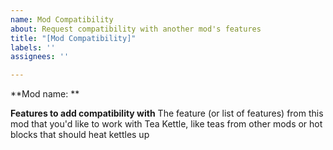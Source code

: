 ```yaml
---
name: Mod Compatibility
about: Request compatibility with another mod's features
title: "[Mod Compatibility]"
labels: ''
assignees: ''

---
```


**Mod name: **

**Features to add compatibility with**
The feature (or list of features) from this mod that you'd like to work with Tea Kettle, like teas from other mods or hot blocks that should heat kettles up
